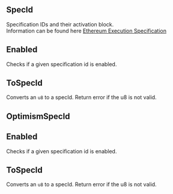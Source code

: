 ## SpecId
Specification IDs and their activation block.\
Information can be found here [Ethereum Execution Specification](https://github.com/ethereum/execution-specs)

## Enabled
Checks if a given specification id is enabled.

## ToSpecId
Converts an `u8` to a specId. Return error if the u8 is not valid.

## OptimismSpecId

## Enabled
Checks if a given specification id is enabled.

## ToSpecId
Converts an `u8` to a specId. Return error if the u8 is not valid.

